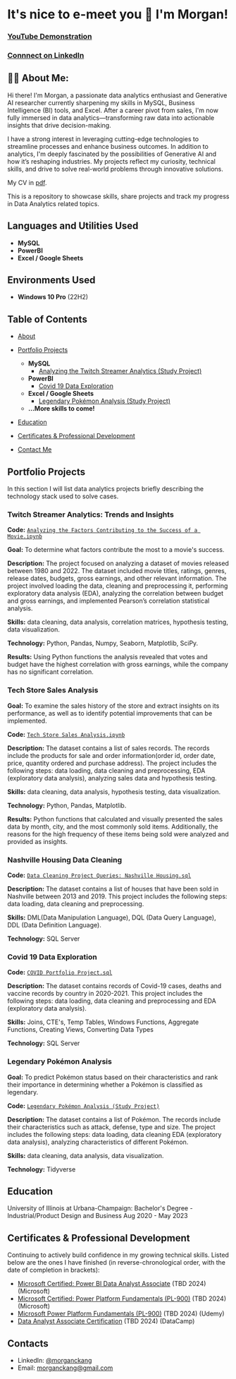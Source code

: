 <h1>It's nice to e-meet you 👋 I'm Morgan! 

 ### [YouTube Demonstration](https://youtu.be/7eJexJVCqJo)
 ### [Connnect on LinkedIn](https://www.linkedin.com/in/morganckang/)

<h2>👩‍💻 About Me:</h2>
Hi there! I'm Morgan, a passionate data analytics enthusiast and Generative AI researcher currently sharpening my skills in MySQL, Business Intelligence (BI) tools, and Excel. After a career pivot from sales, I'm now fully immersed in data analytics—transforming raw data into actionable insights that drive decision-making. <br>

I have a strong interest in leveraging cutting-edge technologies to streamline processes and enhance business outcomes. In addition to analytics, I'm deeply fascinated by the possibilities of Generative AI and how it’s reshaping industries. My projects reflect my curiosity, technical skills, and drive to solve real-world problems through innovative solutions.

My CV in [pdf](pending...).

This is a repository to showcase skills, share projects and track my progress in Data Analytics related topics.
<br />

<h2>Languages and Utilities Used</h2>

- <b>MySQL</b> 
- <b>PowerBI</b>
- <b>Excel / Google Sheets</b>

<h2>Environments Used </h2>

- <b>Windows 10 Pro</b> (22H2)

## Table of Contents
- [About](https://github.com/morgxns/MK_Data_Analytics_Portfolio?tab=readme-ov-file#-about-me)
- [Portfolio Projects](https://github.com/morgxns/MK_Data_Analytics_Portfolio?tab=readme-ov-file#portfolio-projects)
  - <b>MySQL</b> 
    - [Analyzing the Twitch Streamer Analytics (Study Project)](https://github.com/morgxns/MK_Data_Analytics_Portfolio?tab=readme-ov-file#twitch-streamer-analytics-trends-and-insights)
  - <b>PowerBI</b>
    - [Covid 19 Data Exploration](https://github.com/tiannaparris/Data-Analysis-Portfolio#covid-19-data-exploration)
  - <b>Excel / Google Sheets</b>
    - [Legendary Pokémon Analysis (Study Project)](https://github.com/tiannaparris/Data-Analysis-Portfolio#legendary-pok%C3%A9mon-analysis)
  - <b>...More skills to come!</b>

- [Education](https://github.com/morgxns/MK_Data_Analytics_Portfolio?tab=readme-ov-file#education)  
- [Certificates & Professional Development](https://github.com/morgxns/MK_Data_Analytics_Portfolio?tab=readme-ov-file#certificates--professional-development)
- [Contact Me](https://github.com/morgxns/MK_Data_Analytics_Portfolio?tab=readme-ov-file#contacts)

## Portfolio Projects
In this section I will list data analytics projects briefly describing the technology stack used to solve cases.

### Twitch Streamer Analytics: Trends and Insights
**Code:** [`Analyzing the Factors Contributing to the Success of a Movie.ipynb`](https://github.com/tiannaparris/PortfolioProjects/blob/main/Analyzing%20the%20Factors%20Contributing%20to%20the%20Success%20of%20a%20Movie.ipynb)

**Goal:** To determine what factors contribute the most to a movie's success.

**Description:** The project focused on analyzing a dataset of movies released between 1980 and 2022. The dataset included movie titles, ratings, genres, release dates, budgets, gross earnings, and other relevant information. The project involved loading the data, cleaning and preprocessing it, performing exploratory data analysis (EDA), analyzing the correlation between budget and gross earnings, and implemented Pearson’s correlation statistical analysis.

**Skills:** data cleaning, data analysis, correlation matrices, hypothesis testing, data visualization.

**Technology:** Python, Pandas, Numpy, Seaborn, Matplotlib, SciPy.

**Results:** Using Python functions the analysis revealed that votes and budget have the highest correlation with gross earnings, while the company has no significant correlation.

### Tech Store Sales Analysis

**Goal:** To examine the sales history of the store and extract insights on its performance, as well as to identify potential improvements that can be implemented.

**Code:** [`Tech Store Sales Analysis.ipynb`](https://github.com/tiannaparris/PortfolioProjects/blob/main/Tech%20Store%20Sales%20Analysis.ipynb)

**Description:** The dataset contains a list of sales records.  The records include the products for sale and order information(order id, order date, price, quantity ordered and purchase address). The project includes the following steps: data loading, data cleaning and preprocessing, EDA (exploratory data analysis), analyzing sales data and hypothesis testing.

**Skills:** data cleaning, data analysis, hypothesis testing, data visualization.

**Technology:** Python, Pandas, Matplotlib.

**Results:** Python functions that calculated and visually presented the sales data by month, city, and the most commonly sold items. Additionally, the reasons for the high frequency of these items being sold were analyzed and provided as insights.



### Nashville Housing Data Cleaning
**Code:** [`Data Cleaning Project Queries: Nashville Housing.sql`](https://github.com/tiannaparris/PortfolioProjects/blob/main/Data%20Cleaning%20Project%20Queries:%20Nashville%20Housing.sql)

**Description:** The dataset contains a list of houses that have been sold in Nashville between 2013 and 2019. This project includes the following steps: data loading, data cleaning and preprocessing.


**Skills:** DML(Data Manipulation Language), DQL (Data Query Language), DDL (Data Definition Language).

**Technology:** SQL Server


### Covid 19 Data Exploration
**Code:** [`COVID Portfolio Project.sql`](https://github.com/tiannaparris/PortfolioProjects/blob/main/COVID%20Portfolio%20Project.sql)

**Description:** The dataset contains records of Covid-19 cases, deaths and vaccine records by country in 2020-2021. This project includes the following steps: data loading, data cleaning and preprocessing and EDA (exploratory data analysis).

**Skills:** Joins, CTE's, Temp Tables, Windows Functions, Aggregate Functions, Creating Views, Converting Data Types

**Technology:** SQL Server



### Legendary Pokémon Analysis

**Goal:** To predict Pokémon status based on their characteristics and rank their importance in determining whether a Pokémon is classified as legendary.

**Code:** [`Legendary Pokémon Analysis (Study Project)`](https://github.com/tiannaparris/PortfolioProjects/blob/main/Legendary%20Pok%C3%A9mon%20Analysis.ipynb)

**Description:** The dataset contains a list of  Pokémon.  The records include their characteristics such as attack, defense, type and size. The project includes the following steps: data loading, data cleaning EDA (exploratory data analysis), analyzing characteristics of different Pokémon.

**Skills:** data cleaning, data analysis, data visualization.

**Technology:** Tidyverse 


## Education
University of Illinois at Urbana-Champaign:
Bachelor's Degree - Industrial/Product Design and Business
Aug 2020 - May 2023

## Certificates & Professional Development
Continuing to actively build confidence in my growing technical skills. Listed below are the ones I have finished (in reverse-chronological order, with the date of completion in brackets):
- [Microsoft Certified: Power BI Data Analyst Associate](https://learn.microsoft.com/en-us/credentials/certifications/data-analyst-associate/?practice-assessment-type=certification) (TBD 2024) (Microsoft)
- [Microsoft Certified: Power Platform Fundamentals (PL-900)](https://learn.microsoft.com/en-us/credentials/certifications/power-platform-fundamentals/?practice-assessment-type=certification) (TBD 2024) (Microsoft)
- [Microsoft Power Platform Fundamentals (PL-900)](https://www.udemy.com/course/pl-900-microsoft-power-platform-fundamentals-complete-guide/) (TBD 2024) (Udemy)
- [Data Analyst Associate Certification](https://app.datacamp.com/certification/get-started/associate-data-analyst/overview) (TBD 2024) (DataCamp)

## Contacts
- LinkedIn: [@morganckang](https://www.linkedin.com/in/morganckang/)
- Email: morganckang@gmail.com
